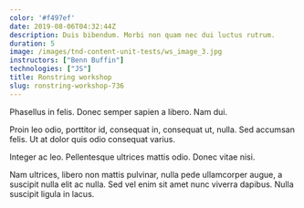```yaml
---
color: '#f497ef'
date: 2019-08-06T04:32:44Z
description: Duis bibendum. Morbi non quam nec dui luctus rutrum.
duration: 5
image: /images/tnd-content-unit-tests/ws_image_3.jpg
instructors: ["Benn Buffin"]
technologies: ["JS"]
title: Ronstring workshop
slug: ronstring-workshop-736
---
```

Phasellus in felis. Donec semper sapien a libero. Nam dui.

Proin leo odio, porttitor id, consequat in, consequat ut, nulla. Sed accumsan felis. Ut at dolor quis odio consequat varius.

Integer ac leo. Pellentesque ultrices mattis odio. Donec vitae nisi.

Nam ultrices, libero non mattis pulvinar, nulla pede ullamcorper augue, a suscipit nulla elit ac nulla. Sed vel enim sit amet nunc viverra dapibus. Nulla suscipit ligula in lacus.

